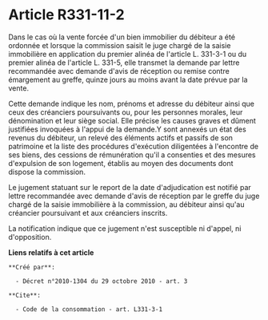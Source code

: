 # Article R331-11-2

Dans le cas où la vente forcée d'un bien immobilier du débiteur a été ordonnée et lorsque la commission saisit le juge chargé
de la saisie immobilière en application du premier alinéa de l'article L. 331-3-1 ou du premier alinéa de l'article L. 331-5,
elle transmet la demande par lettre recommandée avec demande d'avis de réception ou remise contre émargement au greffe,
quinze jours au moins avant la date prévue par la vente. 

Cette demande indique les nom, prénoms et adresse du débiteur ainsi que ceux des créanciers poursuivants ou, pour les
personnes morales, leur dénomination et leur siège social. Elle précise les causes graves et dûment justifiées invoquées à
l'appui de la demande.Y sont annexés un état des revenus du débiteur, un relevé des éléments actifs et passifs de son
patrimoine et la liste des procédures d'exécution diligentées à l'encontre de ses biens, des cessions de rémunération qu'il a
consenties et des mesures d'expulsion de son logement, établis au moyen des documents dont dispose la commission. 

Le jugement statuant sur le report de la date d'adjudication est notifié par lettre recommandée avec demande d'avis de
réception par le greffe du juge chargé de la saisie immobilière à la commission, au débiteur ainsi qu'au créancier
poursuivant et aux créanciers inscrits. 

La notification indique que ce jugement n'est susceptible ni d'appel, ni d'opposition.

**Liens relatifs à cet article**

	**Créé par**:

	  - Décret n°2010-1304 du 29 octobre 2010 - art. 3

	**Cite**:

	  - Code de la consommation - art. L331-3-1
